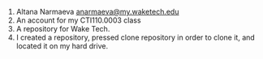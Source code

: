 1.	Altana Narmaeva anarmaeva@my.waketech.edu
2.	An account for my CTI110.0003 class
3.	A repository for Wake Tech.
4.	I created a repository, pressed clone repository in order to clone it, and located it on my hard drive.
